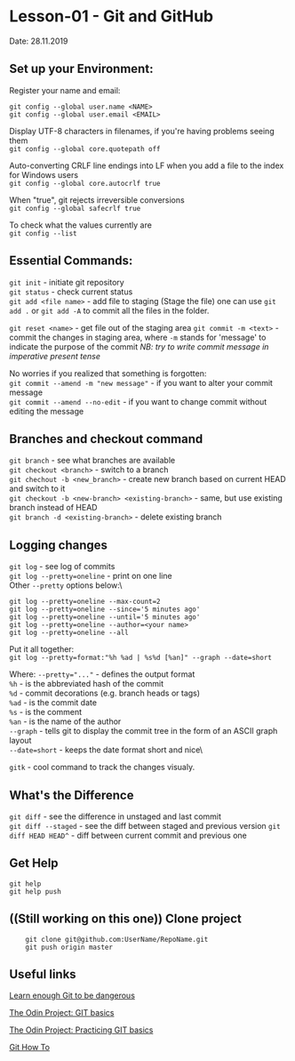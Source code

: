 # Lesson-01 - Git and GitHub
Date: 28.11.2019

## Set up your Environment:
Register your name and email:
```
git config --global user.name <NAME>
git config --global user.email <EMAIL>
```

Display UTF-8 characters in filenames, if you're having problems seeing them\
`git config --global core.quotepath off`

Auto-converting CRLF line endings into LF when you add a file to the index for Windows users\
`git config --global core.autocrlf true`

When "true", git rejects irreversible conversions\
`git config --global safecrlf true`

To check what the values currently are\
`git config --list`

## Essential Commands:
`git init` - initiate git repository\
`git status` - check current status\
`git add <file name>` - add file to staging (Stage the file)
one can use `git add .` or `git add -A` to commit all the files in the folder.

`git reset <name>` - get file out of the staging area
`git commit -m <text>` - commit the changes in staging area, where `-m` stands for 'message' to indicate the purpose of the commit
*NB: try to write commit message in imperative present tense*

No worries if you realized that something is forgotten:\
`git commit --amend -m "new message"` - if you want to alter your commit message\
`git commit --amend --no-edit` - if you want to change commit without editing the message

## Branches and checkout command
`git branch` - see what branches are available\
`git checkout <branch>` - switch to a branch\
`git chechout -b <new_branch>` - create new branch based on current HEAD and switch to it\
`git checkout -b <new-branch> <existing-branch>` - same, but use existing branch instead of HEAD\
`git branch -d <existing-branch>` - delete existing branch

## Logging changes
`git log` - see log of commits\
`git log --pretty=oneline` - print on one line\
Other `--pretty` options below:\
```
git log --pretty=oneline --max-count=2
git log --pretty=oneline --since='5 minutes ago'
git log --pretty=oneline --until='5 minutes ago'
git log --pretty=oneline --author=<your name>
git log --pretty=oneline --all
```
Put it all together:\
`git log --pretty=format:"%h %ad | %s%d [%an]" --graph --date=short`

Where:
		`--pretty="..."` - defines the output format\
		`%h` - is the abbreviated hash of the commit\
		`%d` - commit decorations (e.g. branch heads or tags)\
		`%ad` - is the commit date\
		`%s` - is the comment\
		`%an` - is the name of the author\
		`--graph` - tells git to display the commit tree in the form of an ASCII graph layout\
		`--date=short` - keeps the date format short and nice\

`gitk` - cool command to track the changes visualy.

## What's the Difference
`git diff` - see the difference in unstaged and last commit\
`git diff --staged` - see the diff between staged and previous version
`git diff HEAD HEAD^` - diff between current commit and previous one

## Get Help
```
git help
git help push
```

## ((Still working on this one)) Clone project
```
	git clone git@github.com:UserName/RepoName.git
	git push origin master
```

## Useful links
[Learn enough Git to be dangerous](https://www.learnenough.com/git-tutorial/getting_started)

[The Odin Project: GIT basics](https://www.theodinproject.com/courses/web-development-101/lessons/git-basics)

[The Odin Project: Practicing GIT basics](https://www.theodinproject.com/courses/web-development-101/lessons/practicing-git-basics)

[Git How To](https://githowto.com/)